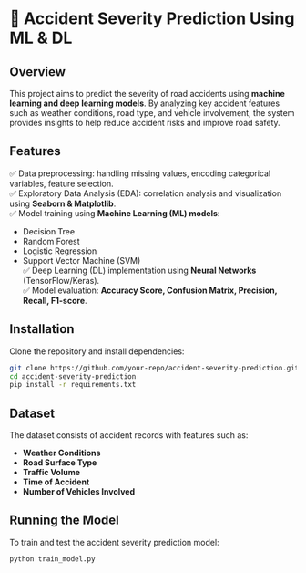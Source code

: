 
# 🚗 Accident Severity Prediction Using ML & DL  

## Overview  
This project aims to predict the severity of road accidents using **machine learning and deep learning models**. By analyzing key accident features such as weather conditions, road type, and vehicle involvement, the system provides insights to help reduce accident risks and improve road safety.  

## Features  
✅ Data preprocessing: handling missing values, encoding categorical variables, feature selection.  
✅ Exploratory Data Analysis (EDA): correlation analysis and visualization using **Seaborn & Matplotlib**.  
✅ Model training using **Machine Learning (ML) models**:  
   - Decision Tree  
   - Random Forest  
   - Logistic Regression  
   - Support Vector Machine (SVM)  
✅ Deep Learning (DL) implementation using **Neural Networks** (TensorFlow/Keras).  
✅ Model evaluation: **Accuracy Score, Confusion Matrix, Precision, Recall, F1-score**.  

## Installation  
Clone the repository and install dependencies:  
```sh
git clone https://github.com/your-repo/accident-severity-prediction.git
cd accident-severity-prediction
pip install -r requirements.txt
```

## Dataset  
The dataset consists of accident records with features such as:  
- **Weather Conditions**  
- **Road Surface Type**  
- **Traffic Volume**  
- **Time of Accident**  
- **Number of Vehicles Involved**  

## Running the Model  
To train and test the accident severity prediction model:  
```sh
python train_model.py
```
